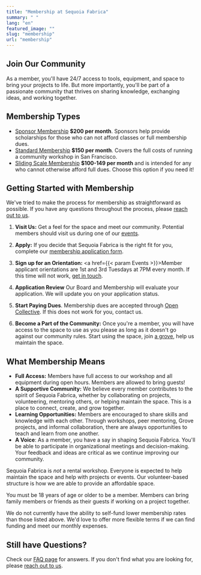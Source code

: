 ```yaml
---
title: "Membership at Sequoia Fabrica"
summary: " "
lang: "en"
featured_image: ""
slug: "membership"
url: "membership"
---
```


## Join Our Community

As a member, you'll have 24/7 access to tools, equipment, and space to bring your projects to life. But more importantly, you'll be part of a passionate community that thrives on sharing knowledge, exchanging ideas, and working together.

## Membership Types
- <u>Sponsor Membership</u>  **$200 per month**. Sponsors help provide scholarships for those who can not afford classes or full membership dues.
- <u>Standard Membership</u>  **$150 per month**. Covers the full costs of running a community workshop in San Francisco.
- <u>Sliding Scale Membership</u> **$100-149 per month** and is intended for any who cannot otherwise afford full dues. Choose this option if you need it!

## Getting Started with Membership
We've tried to make the process for membership as straightforward as possible. If you have any questions throughout the process, please [reach out to us](/contact).

1. **Visit Us:** Get a feel for the space and meet our community. Potential members should visit us during one of our [events](/events).

2. **Apply:** If you decide that Sequoia Fabrica is the right fit for you, complete our [membership application form](https://forms.gle/r3AytzzxeKX7NUaM8).

3. **Sign up for an Orientation:** <a href={{< param Events >}}>Member applicant orientations</a> are 1st and 3rd Tuesdays at 7PM every month. If this time will not work, [get in touch](/contact).

4. **Application Review** Our Board and Membership will evaluate your application. We will update you on your application status.

5. **Start Paying Dues**. Membership dues are accepted through [Open Collective](https://opencollective.com/sequoia-fabrica/contribute/sponsor-68571). If this does not work for you, contact us.

6. **Become a Part of the Community:** Once you're a member, you will have access to the space to use as you please as long as it doesn't go against our community rules. Start using the space, join [a grove](/faq#what_is_a_grove), help us maintain the space.

## What Membership Means

- **Full Access:** Members have full access to our workshop and all equipment during open hours. Members are allowed to bring guests!
- **A Supportive Community:** We believe every member contributes to the spirit of Sequoia Fabrica, whether by collaborating on projects, volunteering, mentoring others, or helping maintain the space. This is a place to connect, create, and grow together.
- **Learning Opportunities:** Members are encouraged to share skills and knowledge with each other. Through workshops, peer mentoring, Grove projects, and informal collaboration, there are always opportunities to teach and learn from one another.
- **A Voice**: As a member, you have a say in shaping Sequoia Fabrica. You'll be able to participate in organizational meetings and decision-making. Your feedback and ideas are critical as we continue improving our community.

Sequoia Fabrica is _not_ a rental workshop. Everyone is expected to help maintain the space and help with projects or events. Our volunteer-based structure is how we are able to provide an affordable space.

You must be 18 years of age or older to be a member. Members can bring family members or friends as their guests if working on a project together.

We do not currently have the ability to self-fund lower membership rates than those listed above. We'd love to offer more flexible terms if we can find funding and meet our monthly expenses.

## Still have Questions?
Check our [FAQ page](/faq) for answers. If you don't find what you are looking for, please [reach out to us](/contact).
